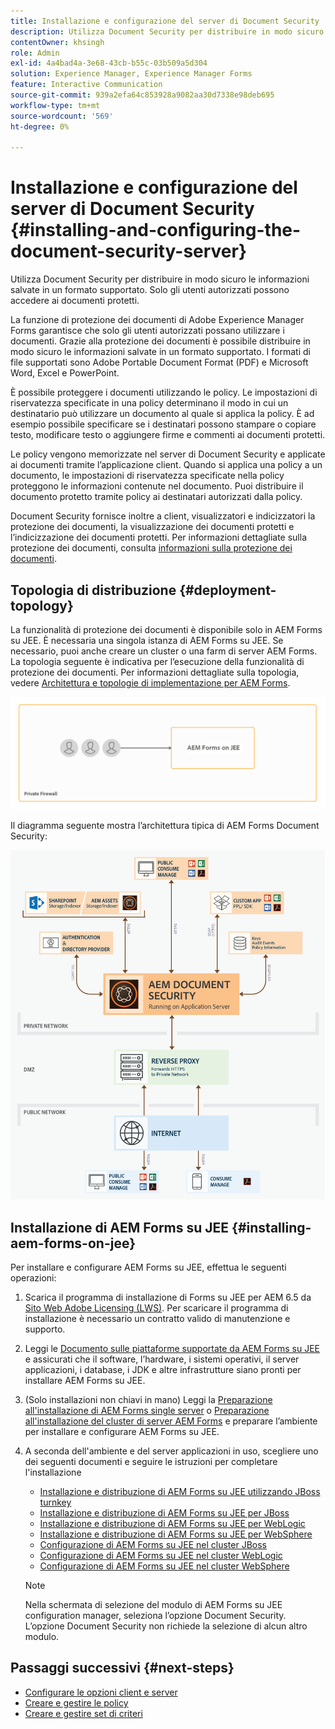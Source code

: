 ```yaml
---
title: Installazione e configurazione del server di Document Security
description: Utilizza Document Security per distribuire in modo sicuro le informazioni salvate in un formato supportato. Solo gli utenti autorizzati possono accedere ai documenti protetti.
contentOwner: khsingh
role: Admin
exl-id: 4a4bad4a-3e68-43cb-b55c-03b509a5d304
solution: Experience Manager, Experience Manager Forms
feature: Interactive Communication
source-git-commit: 939a2efa64c853928a9082aa30d7338e98deb695
workflow-type: tm+mt
source-wordcount: '569'
ht-degree: 0%

---
```


# Installazione e configurazione del server di Document Security {#installing-and-configuring-the-document-security-server}

Utilizza Document Security per distribuire in modo sicuro le informazioni salvate in un formato supportato. Solo gli utenti autorizzati possono accedere ai documenti protetti.

La funzione di protezione dei documenti di Adobe Experience Manager Forms garantisce che solo gli utenti autorizzati possano utilizzare i documenti. Grazie alla protezione dei documenti è possibile distribuire in modo sicuro le informazioni salvate in un formato supportato. I formati di file supportati sono Adobe Portable Document Format (PDF) e Microsoft Word, Excel e PowerPoint.

È possibile proteggere i documenti utilizzando le policy. Le impostazioni di riservatezza specificate in una policy determinano il modo in cui un destinatario può utilizzare un documento al quale si applica la policy. È ad esempio possibile specificare se i destinatari possono stampare o copiare testo, modificare testo o aggiungere firme e commenti ai documenti protetti.

Le policy vengono memorizzate nel server di Document Security e applicate ai documenti tramite l’applicazione client. Quando si applica una policy a un documento, le impostazioni di riservatezza specificate nella policy proteggono le informazioni contenute nel documento. Puoi distribuire il documento protetto tramite policy ai destinatari autorizzati dalla policy.

Document Security fornisce inoltre a client, visualizzatori e indicizzatori la protezione dei documenti, la visualizzazione dei documenti protetti e l’indicizzazione dei documenti protetti. Per informazioni dettagliate sulla protezione dei documenti, consulta [informazioni sulla protezione dei documenti](/help/forms/using/admin-help/document-security.md).

## Topologia di distribuzione  {#deployment-topology}

La funzionalità di protezione dei documenti è disponibile solo in AEM Forms su JEE. È necessaria una singola istanza di AEM Forms su JEE. Se necessario, puoi anche creare un cluster o una farm di server AEM Forms. La topologia seguente è indicativa per l’esecuzione della funzionalità di protezione dei documenti. Per informazioni dettagliate sulla topologia, vedere [Architettura e topologie di implementazione per AEM Forms](aem-forms-architecture-deployment.md).

<!--fix above link-->

![Topologia del server di Document Security](do-not-localize/document-security-server_topology.png)

Il diagramma seguente mostra l’architettura tipica di AEM Forms Document Security:

![Ambiente tipico di Document Security](do-not-localize/document-security-typical-environment.png)

## Installazione di AEM Forms su JEE {#installing-aem-forms-on-jee}

Per installare e configurare AEM Forms su JEE, effettua le seguenti operazioni:

1. Scarica il programma di installazione di Forms su JEE per AEM 6.5 da [Sito Web Adobe Licensing (LWS)](https://licensing.adobe.com/). Per scaricare il programma di installazione è necessario un contratto valido di manutenzione e supporto.
1. Leggi le [Documento sulle piattaforme supportate da AEM Forms su JEE](/help/forms/using/aem-forms-jee-supported-platforms.md) e assicurati che il software, l’hardware, i sistemi operativi, il server applicazioni, i database, i JDK e altre infrastrutture siano pronti per installare AEM Forms su JEE.
1. (Solo installazioni non chiavi in mano) Leggi la [Preparazione all&#39;installazione di AEM Forms single server](https://www.adobe.com/go/learn_aemforms_prepareInstallsingle_64) o [Preparazione all&#39;installazione del cluster di server AEM Forms](https://www.adobe.com/go/learn_aemforms_prepareInstallcluster_64) e preparare l’ambiente per installare e configurare AEM Forms su JEE.
1. A seconda dell&#39;ambiente e del server applicazioni in uso, scegliere uno dei seguenti documenti e seguire le istruzioni per completare l&#39;installazione

   * [Installazione e distribuzione di AEM Forms su JEE utilizzando JBoss turnkey](https://www.adobe.com/go/learn_aemforms_installTurnkey_64)
   * [Installazione e distribuzione di AEM Forms su JEE per JBoss](https://www.adobe.com/go/learn_aemforms_installJBoss_64)
   * [Installazione e distribuzione di AEM Forms su JEE per WebLogic](https://www.adobe.com/go/learn_aemforms_installWebLogic_64)
   * [Installazione e distribuzione di AEM Forms su JEE per WebSphere](https://www.adobe.com/go/learn_aemforms_installWebSphere_64)
   * [Configurazione di AEM Forms su JEE nel cluster JBoss](https://www.adobe.com/go/learn_aemforms_clusterJBoss_64)
   * [Configurazione di AEM Forms su JEE nel cluster WebLogic](https://www.adobe.com/go/learn_aemforms_clusterWebLogic_64)
   * [Configurazione di AEM Forms su JEE nel cluster WebSphere](https://www.adobe.com/go/learn_aemforms_clusterWebSphere_64)

   >[!NOTE]
   >
   >Nella schermata di selezione del modulo di AEM Forms su JEE configuration manager, seleziona l’opzione Document Security. L’opzione Document Security non richiede la selezione di alcun altro modulo.

## Passaggi successivi {#next-steps}

* [Configurare le opzioni client e server](/help/forms/using/admin-help/configuring-client-server-options.md)
* [Creare e gestire le policy](/help/forms/using/admin-help/creating-policies.md)
* [Creare e gestire set di criteri](/help/forms/using/admin-help/creating-policy-sets.md)
